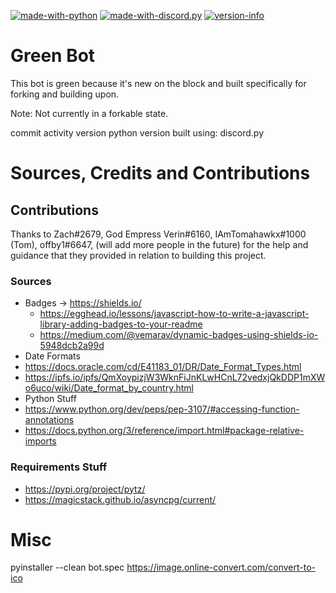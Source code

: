 [![made-with-python](https://img.shields.io/badge/Made%20with-Python%203.8.1-ffde57.svg?longCache=true&style=flat-square&colorB=informational&logo=python&logoColor=88889e)](https://www.python.org/) 
[![made-with-discord.py](https://img.shields.io/badge/Using-discord.py-ffde57.svg?longCache=true&style=flat-square&colorB=4584b6&logo=discord&logoColor=7289DA)](https://github.com/Rapptz/discord.py)
[![version-info](https://img.shields.io/badge/dynamic/json?color=informational&label=Version&prefix=v&query=version&url=https%3A%2F%2Fraw.githubusercontent.com%2Fzaksekhri%2FGreen-Bot%2Fmaster%2Fdata%2Fversion.json%3Ftoken%3DACN2JSMSC6APAZ4DTYLYKMK6GEWPK)](https://github.com/zaksekhri/Green-Bot/commits/master)

# Green Bot
This bot is green because it's new on the block and built specifically for forking and building upon. 

Note: Not currently in a forkable state. 

commit activity
version
python version
built using: discord.py

# Sources, Credits and Contributions
## Contributions
Thanks to Zach#2679, God Empress Verin#6160, IAmTomahawkx#1000 (Tom), offby1#6647, (will add more people in the future) for the help and guidance that they provided in relation to building this project. 

### Sources
 - Badges -> https://shields.io/
    - https://egghead.io/lessons/javascript-how-to-write-a-javascript-library-adding-badges-to-your-readme
    - https://medium.com/@vemarav/dynamic-badges-using-shields-io-5948dcb2a99d
 - Date Formats
  - https://docs.oracle.com/cd/E41183_01/DR/Date_Format_Types.html
  - https://ipfs.io/ipfs/QmXoypizjW3WknFiJnKLwHCnL72vedxjQkDDP1mXWo6uco/wiki/Date_format_by_country.html
 - Python Stuff
  - https://www.python.org/dev/peps/pep-3107/#accessing-function-annotations
  - https://docs.python.org/3/reference/import.html#package-relative-imports

### Requirements Stuff
 - https://pypi.org/project/pytz/
 - https://magicstack.github.io/asyncpg/current/

# Misc
pyinstaller --clean bot.spec
https://image.online-convert.com/convert-to-ico